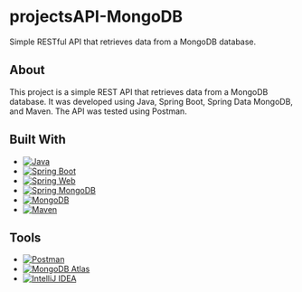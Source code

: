 <!-- Introduction -->
# projectsAPI-MongoDB
Simple RESTful API that retrieves data from a MongoDB database.

<!-- ABOUT -->
## About

This project is a simple REST API that retrieves data from a MongoDB database. It was developed using Java, Spring Boot, Spring Data MongoDB, and Maven. The API was tested using Postman.

## Built With
* [![Java][Java]][Java-url]
* [![Spring Boot][Spring Boot]][Spring Boot-url]
* [![Spring Web][Spring Web]][Spring Web-url]
* [![Spring MongoDB][Spring MongoDB]][Spring MongoDB-url]
* [![MongoDB][MongoDB]][MongoDB-url]
* [![Maven][Maven]][Maven-url]

## Tools
* [![Postman][Postman]][Postman-url]
* [![MongoDB Atlas][MongoDB Atlas]][MongoDB Atlas-url]
* [![IntelliJ IDEA][IntelliJ IDEA]][IntelliJ IDEA-url]

<!-- MARKDOWN LINKS & IMAGES -->
[Java]: https://img.shields.io/badge/Java-ED8B00?style=for-the-badge&logo=openjdk&logoColor=white
[Java-url]: https://www.java.com/en/
[Spring Boot]: https://img.shields.io/badge/Spring_Boot-F2F4F9?style=for-the-badge&logo=spring-boot
[Spring Boot-url]: https://spring.io/projects/spring-boot
[Spring Web]: https://img.shields.io/badge/Spring_Web-6DB33F?style=for-the-badge&logo=spring&logoColor=white
[Spring Web-url]: https://spring.io/guides/gs/spring-boot/
[Spring MongoDB]: https://img.shields.io/badge/Spring_MongoDB-47A248?style=for-the-badge&logo=mongodb&logoColor=white
[Spring MongoDB-url]: https://spring.io/projects/spring-data-mongodb
[MongoDB]: https://img.shields.io/badge/MongoDB-4EA94B?style=for-the-badge&logo=mongodb&logoColor=white
[MongoDB-url]: https://www.mongodb.com/
[Maven]: https://img.shields.io/badge/Maven-C71A36?style=for-the-badge&logo=apache-maven&logoColor=white
[Maven-url]: https://maven.apache.org/
[Postman]: https://img.shields.io/badge/Postman-FF6C37?style=for-the-badge&logo=postman&logoColor=white
[Postman-url]: https://www.postman.com/
[MongoDB Atlas]: https://img.shields.io/badge/MongoDB_Atlas-4EA94B?style=for-the-badge&logo=mongodb&logoColor=white
[MongoDB Atlas-url]: https://www.mongodb.com/cloud/atlas
[IntelliJ IDEA]: https://img.shields.io/badge/IntelliJ_IDEA-000000?style=for-the-badge&logo=intellij-idea&logoColor=white
[IntelliJ IDEA-url]: https://www.jetbrains.com/idea/

